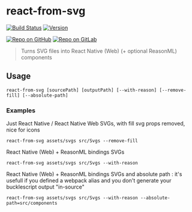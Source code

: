 # react-from-svg

[![Build Status](https://github.com/MoOx/react-from-svg/workflows/Build/badge.svg)](https://github.com/MoOx/react-from-svg/actions)
[![Version](https://img.shields.io/npm/v/react-from-svg.svg)](https://www.npmjs.com/react-from-svg)

[![Repo on GitHub](https://img.shields.io/badge/repo-GitHub-3D76C2.svg)](https://github.com/MoOx/react-from-svg)
[![Repo on GitLab](https://img.shields.io/badge/repo-GitLab-6C488A.svg)](https://gitlab.com/MoOx/react-from-svg)

> Turns SVG files into React Native (Web) (+ optional ReasonML) components

## Usage

```console
react-from-svg [sourcePath] [outputPath] [--with-reason] [--remove-fill] [--absolute-path]
```

### Examples

Just React Native / React Native Web SVGs, with fill svg props removed, nice for icons

```console
react-from-svg assets/svgs src/Svgs --remove-fill
```

React Native (Web) + ReasonML bindings SVGs

```console
react-from-svg assets/svgs src/Svgs --with-reason
```

React Native (Web) + ReasonML bindings SVGs and absolute path : it's usefull if you defined a webpack alias and you don't generate your bucklescript output "in-source"

```console
react-from-svg assets/svgs src/Svgs --with-reason --absolute-path=src/components
```


